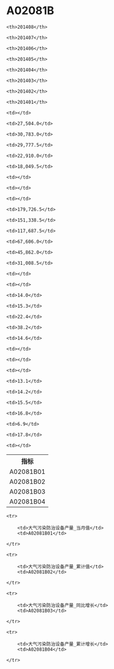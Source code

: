 A02081B
======


<table>

<tr>
    <th>指标</th>
    
    <th>201408</th>
    
    <th>201407</th>
    
    <th>201406</th>
    
    <th>201405</th>
    
    <th>201404</th>
    
    <th>201403</th>
    
    <th>201402</th>
    
    <th>201401</th>
    
</tr>


<tr>
    <td>A02081B01</td>
    
    <td></td>
    
    <td>27,504.0</td>
    
    <td>30,783.0</td>
    
    <td>29,777.5</td>
    
    <td>22,910.0</td>
    
    <td>18,049.5</td>
    
    <td></td>
    
    <td></td>
    

</tr>

<tr>
    <td>A02081B02</td>
    
    <td></td>
    
    <td>179,726.5</td>
    
    <td>151,338.5</td>
    
    <td>117,687.5</td>
    
    <td>67,606.0</td>
    
    <td>45,862.0</td>
    
    <td>31,008.5</td>
    
    <td></td>
    

</tr>

<tr>
    <td>A02081B03</td>
    
    <td></td>
    
    <td>14.0</td>
    
    <td>15.3</td>
    
    <td>22.4</td>
    
    <td>38.2</td>
    
    <td>14.6</td>
    
    <td></td>
    
    <td></td>
    

</tr>

<tr>
    <td>A02081B04</td>
    
    <td></td>
    
    <td>13.1</td>
    
    <td>14.2</td>
    
    <td>15.5</td>
    
    <td>16.8</td>
    
    <td>6.9</td>
    
    <td>17.8</td>
    
    <td></td>
    

</tr>


</table>

<table>
    
    <tr>

        <td>大气污染防治设备产量_当月值</td>
        <td>A02081B01</td>

    </tr>
    
    <tr>

        <td>大气污染防治设备产量_累计值</td>
        <td>A02081B02</td>

    </tr>
    
    <tr>

        <td>大气污染防治设备产量_同比增长</td>
        <td>A02081B03</td>

    </tr>
    
    <tr>

        <td>大气污染防治设备产量_累计增长</td>
        <td>A02081B04</td>

    </tr>
    
</table>